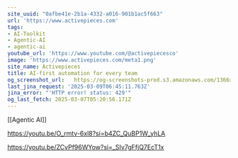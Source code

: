 ```yaml
---
site_uuid: "0afbe41e-2b1a-4332-a016-901b1ac5f663"
url: 'https://www.activepieces.com'
tags:
- AI-Toolkit
- Agentic-AI
- agentic-ai
youtube_url: 'https://www.youtube.com/@activepiecesco'
image: 'https://www.activepieces.com/meta1.png'
site_name: Activepieces
title: AI-first automation for every team
og_screenshot_url:   https://og-screenshots-prod.s3.amazonaws.com/1366x768/80/false/2c0e8fad4caa3532f8f3fc771cd1b8c9c00032163d8f8f18ab9155f083d53d6e.jpeg
last_jina_request: '2025-03-09T06:45:11.763Z'
jina_error: "'HTTP error! status: 429'"
og_last_fetch: 2025-03-07T05:20:56.171Z
---
```

[[Agentic AI]]

https://youtu.be/O_rmtv-6xl8?si=b4ZC_QuBP1W_yhLA

https://youtu.be/ZCvPf96WYow?si=_SIv7gFfjQ7EcT1x
